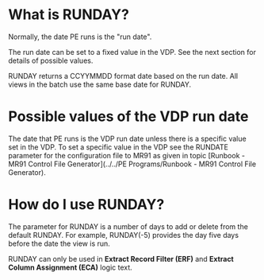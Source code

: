 
# What is RUNDAY?

Normally, the date PE runs is the "run date".

The run date can be set to a fixed value in the VDP. See the next section for details of possible values.

RUNDAY returns a CCYYMMDD format date based on the run date. All views in the batch use the same base date for RUNDAY.

# Possible values of the VDP run date

The date that PE runs is the VDP run date unless there is a specific value set in the VDP.  To set a specific value in the VDP see the RUNDATE parameter for the configuration file to MR91 as given in topic [Runbook - MR91 Control File Generator](../../PE Programs/Runbook - MR91 Control File Generator). 

# How do I use RUNDAY? 

The parameter for RUNDAY is a number of days to add or delete from the default RUNDAY. For example, RUNDAY\(-5\) provides the day five days before the date the view is run.

RUNDAY can only be used in **Extract Record Filter (ERF)** and **Extract Column Assignment (ECA)** logic text.

